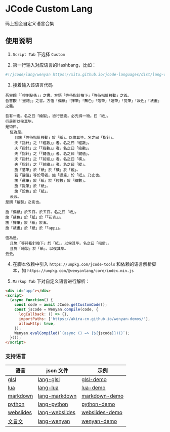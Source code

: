 # JCode Custom Lang

码上掘金自定义语言合集

## 使用说明

1. `Script Tab` 下选择 `Custom`

2. 第一行输入对应语言的Hashbang，比如：

```js
#!/jcode/lang/wenyan https://xitu.github.io/jcode-languages/dist/lang-wenyan.json
```

3. 接着输入该语言代码

```wenyan
吾嘗觀「「控制秘術」」之書。方悟「等待指針按下」「等待指針移動」之義。
吾嘗觀「「畫譜」」之書。方悟「備紙」「擇筆」「蘸色」「落筆」「運筆」「提筆」「設色」「裱畫」之義。

吾有一術。名之曰「繪製」。欲行是術。必先得一物。曰「紙」。
行是術以俟其毕。
是術曰。
  恆為是。
    且施「等待指針移動」於「紙」。以俟其毕。名之曰「指針」。
    夫「指針」之「「經數」」者。名之曰「經數」。
    夫「指針」之「「緯數」」者。名之曰「緯數」。
    夫「指針」之「「鍵值」」者。名之曰「鍵值」。
    夫「指針」之「「前經」」者。名之曰「橫」。
    夫「指針」之「「前緯」」者。名之曰「縱」。
    施「落筆」於「紙」於「橫」於「縱」。
    若「鍵值」等於零者。施「提筆」於「紙」。乃止也。
    施「運筆」於「紙」於「經數」於「緯數」。
    施「提筆」於「紙」。
    施「設色」於「紙」。
  云云。
是謂「繪製」之術也。

施「備紙」於五百。於五百。名之曰「紙」。
施「蘸色」於「紙」於「「花青」」。
施「擇筆」於「紙」於五。
施「裱畫」於「紙」於「「app」」。

恆為是。
  且施「等待指針按下」於「紙」。以俟其毕。名之曰「指針」。
  且施「繪製」於「紙」。以俟其毕。
云云。
```

4. 在脚本依赖中引入 `https://unpkg.com/jcode-tools` 和依赖的语言解析脚本，如 `https://unpkg.com/@wenyanlang/core/index.min.js`

5. `Markup Tab` 下对自定义语言进行解析：

```html
<div id="app"></div>
<script>
  (async function() {
    const code = await JCode.getCustomCode();
    const jscode = Wenyan.compile(code, {
      logCallback: () => {},
      importPaths: ['https://akira-cn.github.io/wenyan-demos/'],
      allowHttp: true,
    });
    Wenyan.evalCompiled(`(async () => {${jscode}})()`);
  }());
</script>
```

### 支持语言

| 语言 | json 文件 | 示例 | 
| --- | --- | --- |
| [glsl](src/lang-lua.js) | [lang-glsl](https://xitu.github.io/jcode-languages/dist/lang-glsl.json) | [glsl-demo](https://code.juejin.cn/pen/7116418967081582623) |
| [lua](src/lang-lua.js) | [lang-lua](https://xitu.github.io/jcode-languages/dist/lang-lua.json) | [lua-demo](https://code.juejin.cn/pen/7117234319281618974) |
| [markdown](src/lang-markdown.js) | [lang-markdown](https://xitu.github.io/jcode-languages/dist/lang-markdown.json) | [markdown-demo](https://code.juejin.cn/pen/7117484770900049928) |
| [python](src/lang-python.js) | [lang-python](https://xitu.github.io/jcode-languages/dist/lang-python.json) | [python-demo](https://code.juejin.cn/pen/7117216879185231902) |
| [webslides](src/lang-webslides.js) | [lang-webslides](https://xitu.github.io/jcode-languages/dist/lang-webslides.json) | [webslides-demo](https://code.juejin.cn/pen/7115222187925045256) |
| [文言文](src/lang-wenyan.js) | [lang-wenyan](https://xitu.github.io/jcode-languages/dist/lang-wenyan.json) | [wenyan-demo](https://code.juejin.cn/pen/7117404732288663582) |